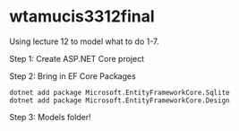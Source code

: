 # wtamucis3312final

Using lecture 12 to model what to do 1-7.

Step 1: Create ASP.NET Core project

Step 2: Bring in EF Core Packages

```
dotnet add package Microsoft.EntityFrameworkCore.Sqlite
dotnet add package Microsoft.EntityFrameworkCore.Design
```

Step 3: Models folder!